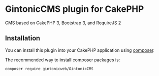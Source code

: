 # GintonicCMS plugin for CakePHP

CMS based on CakePHP 3, Bootstrap 3, and RequireJS 2

## Installation

You can install this plugin into your CakePHP application using [composer](http://getcomposer.org).

The recommended way to install composer packages is:

```
composer require gintonicweb/GintonicCMS
```
